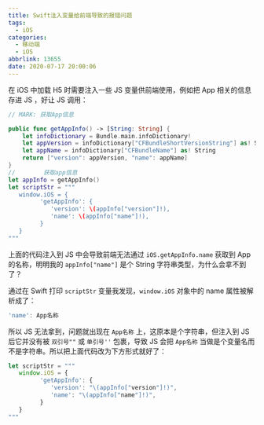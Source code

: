 ```yaml
---
title: Swift注入变量给前端导致的报错问题
tags:
  - iOS
categories:
  - 移动端
  - iOS
abbrlink: 13655
date: 2020-07-17 20:00:06
---
```


在 iOS 中加载 H5 时需要注入一些 JS 变量供前端使用，例如把 App 相关的信息存进 JS ，好让 JS 调用：

<!-- more -->

```swift
// MARK: 获取App信息

public func getAppInfo() -> [String: String] {
    let infoDictionary = Bundle.main.infoDictionary!
    let appVersion = infoDictionary["CFBundleShortVersionString"] as! String
    let appName = infoDictionary["CFBundleName"] as! String
    return ["version": appVersion, "name": appName]
}
//        获取app信息
let appInfo = getAppInfo()
let scriptStr = """
   window.iOS = {
         'getAppInfo': {
            'version': \(appInfo["version"]!),
            'name': \(appInfo["name"]!),
         }
   }
"""
```

上面的代码注入到 JS 中会导致前端无法通过 `iOS.getAppInfo.name` 获取到 App 的名称，明明我的 `appInfo["name"]` 是个 String 字符串类型，为什么会拿不到了？

通过在 Swift 打印 `scriptStr` 变量我发现，`window.iOS` 对象中的 name 属性被解析成了：

```js
'name': App名称
```

所以 JS 无法拿到，问题就出现在 `App名称` 上，这原本是个字符串，但注入到 JS 后它并没有被 `双引号""` 或 `单引号''` 包裹，导致 JS 会把 `App名称` 当做是个变量名而不是字符串。所以把上面代码改为下方形式就好了：

```js
let scriptStr = """
   window.iOS = {
         'getAppInfo': {
            'version': "\(appInfo["version"]!)",
            'name': "\(appInfo["name"]!)",
         }
   }
"""
```

